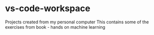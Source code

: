 # vs-code-workspace
Projects created from my personal computer
This contains some of the exercises from book - hands on machine learning